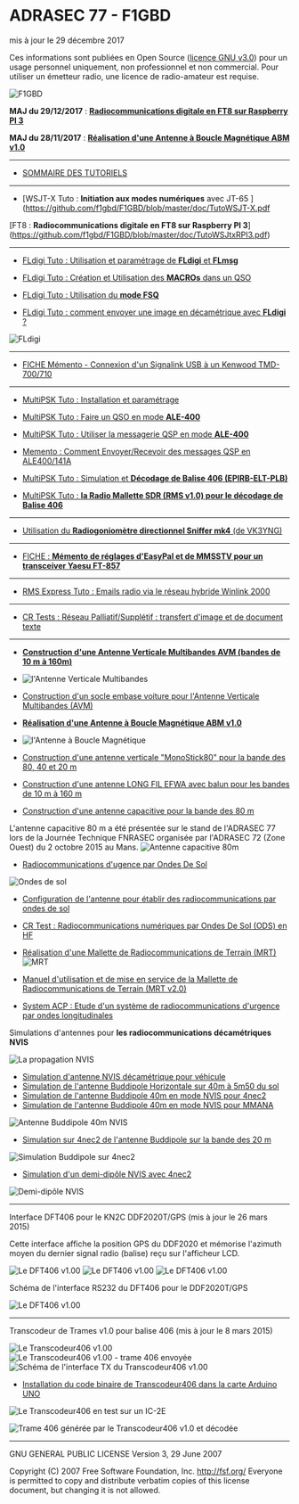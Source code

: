 # ADRASEC 77 - F1GBD
mis à jour le 29 décembre 2017

Ces informations sont publiées en Open Source ([licence GNU v3.0](https://github.com/f1gbd/F1GBD/blob/master/LICENSE.txt)) pour un usage personnel uniquement, non professionnel et non commercial.
Pour utiliser un émetteur radio, une licence de radio-amateur est requise.

![F1GBD](https://raw.githubusercontent.com/f1gbd/F1GBD/master/images/F1GBDportable3.jpg)

**MAJ du 29/12/2017** : [**Radiocommunications digitale en FT8 sur Raspberry PI 3**](https://github.com/f1gbd/F1GBD/blob/master/doc/TutoWSJtxRPI3.pdf)

**MAJ du 28/11/2017** : [**Réalisation d'une Antenne à Boucle Magnétique ABM v1.0**](https://github.com/f1gbd/F1GBD/blob/master/doc/ABMv1.pdf)

------------------------------------------------------------------------------------------

* [SOMMAIRE DES TUTORIELS](https://github.com/f1gbd/F1GBD/wiki)

------------------------------------------------------------------------------------------

* [WSJT-X Tuto : **Initiation aux modes numériques** avec JT-65
](https://github.com/f1gbd/F1GBD/blob/master/doc/TutoWSJT-X.pdf

[FT8 : **Radiocommunications digitale en FT8 sur Raspberry PI 3**]
(https://github.com/f1gbd/F1GBD/blob/master/doc/TutoWSJtxRPI3.pdf)

------------------------------------------------------------------------------------------

* [FLdigi Tuto : Utilisation et paramétrage de **FLdigi** et **FLmsg**
](https://github.com/f1gbd/F1GBD/blob/master/doc/TutoFLdigiFLmsg.pdf)

* [FLdigi Tuto : Création et Utilisation des **MACROs** dans un QSO
](https://github.com/f1gbd/F1GBD/blob/master/doc/TutoFLdigiMACRO.pdf)

* [FLdigi Tuto : Utilisation du **mode FSQ**
](https://github.com/f1gbd/F1GBD/blob/master/doc/TutoFLdigiFSQ.pdf)

* [FLdigi Tuto : comment envoyer une image en décamétrique avec **FLdigi** ?](https://github.com/f1gbd/F1GBD/wiki/FLdigi-Tuto-:-comment-envoyer-une-image-en-d%C3%A9cam%C3%A9trique-%3F)

![FLdigi](https://raw.githubusercontent.com/f1gbd/F1GBD/master/fldigi/images/FldigiSendPict.jpg)

------------------------------------------------------------------------------------------

* [FICHE Mémento   - Connexion d'un Signalink USB à un Kenwood TMD-700/710
](https://github.com/f1gbd/F1GBD/blob/master/doc/FicheTMD700SLNK.pdf)

------------------------------------------------------------------------------------------

* [MultiPSK Tuto : Installation et paramétrage
](https://github.com/f1gbd/F1GBD/blob/master/doc/TutoMPSKinstall.pdf)

* [MultiPSK Tuto : Faire un QSO en mode **ALE-400**
](https://github.com/f1gbd/F1GBD/blob/master/doc/TutoMPSKALECQ.pdf)

* [MultiPSK Tuto : Utiliser la messagerie QSP en mode **ALE-400**
](https://github.com/f1gbd/F1GBD/blob/master/doc/TutoMPSKALEQSP.pdf)

* [Memento : Comment Envoyer/Recevoir des messages QSP en ALE400/141A
](https://github.com/f1gbd/F1GBD/blob/master/doc/FM_ALEQSP.pdf)

* [MultiPSK Tuto : Simulation et **Décodage de Balise 406 (EPIRB-ELT-PLB)**
](https://github.com/f1gbd/F1GBD/blob/master/doc/TutoMPSKEPIRB.pdf)

* [MultiPSK Tuto : **la Radio Mallette SDR (RMS v1.0) pour le décodage de Balise 406**
](https://github.com/f1gbd/F1GBD/blob/master/doc/RMSdecBalise406.pdf)

------------------------------------------------------------------------------------------
* [Utilisation du **Radiogoniomètre directionnel Sniffer mk4** (de VK3YNG)
](https://github.com/f1gbd/F1GBD/blob/master/doc/UtilisationSniffer4.pdf)

------------------------------------------------------------------------------------------
* [FICHE : **Mémento de réglages d'EasyPal et de MMSSTV pour un transceiver Yaesu FT-857**
](https://github.com/f1gbd/F1GBD/blob/master/doc/FicheEasyPalMMSSTV.pdf)

------------------------------------------------------------------------------------------
* [RMS Express Tuto : Emails radio via le réseau hybride Winlink 2000
](https://github.com/f1gbd/F1GBD/blob/master/doc/TutoWinmor.pdf)

------------------------------------------------------------------------------------------

* [CR Tests : Réseau Palliatif/Supplétif : transfert d'image et de document texte
](https://github.com/f1gbd/F1GBD/blob/master/doc/CRmission28052016.pdf)

------------------------------------------------------------------------------------------

* [**Construction d'une Antenne Verticale Multibandes AVM (bandes de 10 m à 160m)**](https://github.com/f1gbd/F1GBD/blob/master/doc/AVMv1.pdf)
* ![l'Antenne Verticale Multibandes](https://raw.githubusercontent.com/f1gbd/F1GBD/master/images/VMA.jpg)

* [Construction d'un socle embase voiture pour l'Antenne Verticale Multibandes (AVM)](https://github.com/f1gbd/F1GBD/blob/master/doc/SocleVoiturepourAVM.pdf)

 * [**Réalisation d'une Antenne à Boucle Magnétique ABM v1.0**](https://github.com/f1gbd/F1GBD/blob/master/doc/ABMv1.pdf)
 * ![l'Antenne à Boucle Magnétique](https://raw.githubusercontent.com/f1gbd/F1GBD/master/images/ABMv1.JPG)

* [Construction d'une antenne verticale "MonoStick80" pour la bande des 80, 40 et 20 m](https://github.com/f1gbd/F1GBD/wiki/Construction-d'une-antenne-verticale-%22MonoStick80%22-pour-la-bande-des-80,-40-et-20-m)

* [Construction d'une antenne LONG FIL EFWA avec balun pour les bandes de 10 m à 160 m](https://github.com/f1gbd/F1GBD/blob/master/doc/Antenne_Long_Fil_EFWA.pdf)

* [Construction d'une antenne capacitive pour la bande des 80 m](https://github.com/f1gbd/F1GBD/wiki/Construction-d'une-antenne-capacitive-pour-la-bande-des-80-m)

L'antenne capacitive 80 m a été présentée sur le stand de l'ADRASEC 77 lors de la Journée Technique FNRASEC organisée par l'ADRASEC 72 (Zone Ouest) du 2 octobre 2015 au Mans.
![Antenne capacitive 80m](https://raw.githubusercontent.com/f1gbd/F1GBD/master/RODS/acap/images/JTZOAD77a.jpg)

* [Radiocommunications d'ugence par Ondes De Sol](https://github.com/f1gbd/F1GBD/wiki/Radiocommunications-d'ugence-par-Ondes-De-Sol)

![Ondes de sol](https://raw.githubusercontent.com/f1gbd/F1GBD/master/RODS/images/rods01.jpg)

* [Configuration de l'antenne pour établir des radiocommunications par ondes de sol](https://github.com/f1gbd/F1GBD/wiki/Configuration-de-l'antenne-pour-%C3%A9tablir-des-radiocommunications-par-ondes-de-sol)

* [CR Test : Radiocommunications numériques par Ondes De Sol (ODS) en HF
](https://github.com/f1gbd/F1GBD/blob/master/doc/CRmission13042016.pdf)

* [Réalisation d'une Mallette de Radiocommunications de Terrain (MRT)](https://github.com/f1gbd/F1GBD/wiki/Mallette-de-Radiocommunications-de-Terrain-(MRT))
![MRT](https://raw.githubusercontent.com/f1gbd/F1GBD/master/RODS/MRT/images/image003.jpg)

* [Manuel d'utilisation et de mise en service de la Mallette de Radiocommunications de Terrain (MRT v2.0)](https://github.com/f1gbd/F1GBD/blob/master/doc/UtilisationMalletteMRT2.pdf)

* [System ACP : Etude d'un système de radiocommunications d'urgence par ondes longitudinales](https://github.com/f1gbd/F1GBD/blob/master/doc/SystemeACP.pdf)

Simulations d'antennes pour **les radiocommunications décamétriques NVIS** 

![La propagation NVIS](https://raw.githubusercontent.com/f1gbd/F1GBD/master/4nec2/images/NVISlayers.jpg)

* [Simulation d'antenne NVIS décamétrique pour véhicule](https://github.com/f1gbd/F1GBD/wiki/Simulation-d'antenne-NVIS-d%C3%A9cam%C3%A9trique-pour-v%C3%A9hicule)
* [Simulation de l'antenne Buddipole Horizontale sur 40m à 5m50 du sol](https://github.com/f1gbd/F1GBD/wiki/Simulation-de-l'antenne-Buddipole-Horizontale-sur-40m-%C3%A0-5m50-du-sol)
* [Simulation de l'antenne Buddipole 40m en mode NVIS pour 4nec2](https://github.com/f1gbd/F1GBD/wiki/Simulation-de-l%27antenne-Buddipole-40m-en-mode-NVIS)
* [Simulation de l'antenne Buddipole 40m en mode NVIS pour MMANA](https://github.com/f1gbd/F1GBD/wiki/Simulation-pour-MMANA-de-l'antenne-Buddipole-40m-en-mode-NVIS-(2))

![Antenne Buddipole 40m NVIS](https://raw.githubusercontent.com/f1gbd/F1GBD/master/4nec2/images/Buddipole40mNVISe.jpg)

* [Simulation sur 4nec2 de l'antenne Buddipole sur la bande des 20 m](https://github.com/f1gbd/F1GBD/wiki/Simulation-sur-4nec2-de-l'antenne-Buddipole-sur-la-bande-des-20-m)

![Simulation Buddipole sur 4nec2](https://raw.githubusercontent.com/f1gbd/F1GBD/master/4nec2/images/Buddipole20m4m80f.jpg)

* [Simulation d'un demi-dipôle NVIS avec 4nec2](https://github.com/f1gbd/F1GBD/wiki/Etude-d'un-demi-dip%C3%B4le-utilis%C3%A9-en-mode-NVIS)

![Demi-dipôle NVIS](https://raw.githubusercontent.com/f1gbd/F1GBD/master/4nec2/images/4nec2_tuto10.jpg)

-------------------------------------------------------------

Interface DFT406 pour le KN2C DDF2020T/GPS (mis à jour le 26 mars 2015)

Cette interface affiche la position GPS du DDF2020 et mémorise l'azimuth moyen du dernier signal radio (balise) reçu sur l'afficheur LCD.

![Le DFT406 v1.00](https://raw.githubusercontent.com/f1gbd/F1GBD/master/images/DF406b.JPG)
![Le DFT406 v1.00](https://raw.githubusercontent.com/f1gbd/F1GBD/master/images/DF406g.JPG)
![Le DFT406 v1.00](https://raw.githubusercontent.com/f1gbd/F1GBD/master/images/DF406f.JPG)

Schéma de l'interface RS232 du DFT406 pour le DDF2020T/GPS

![Le DFT406 v1.00](https://raw.githubusercontent.com/f1gbd/F1GBD/master/images/Interface_DFTv10.jpg)

-------------------------------------------------------------------------------

Transcodeur de Trames v1.0 pour balise 406 (mis à jour le 8 mars 2015)

![Le Transcodeur406 v1.00](https://raw.githubusercontent.com/f1gbd/F1GBD/master/images/transcodeur406_00.jpg)
![Le Transcodeur406 v1.00 - trame 406 envoyée](https://raw.githubusercontent.com/f1gbd/F1GBD/master/images/transcodeur406_01.jpg)
![Schéma de l'interface TX du Transcodeur406 v1.00](https://raw.githubusercontent.com/f1gbd/F1GBD/master/images/Transcodeur406b.jpg)

* [Installation du code binaire de Transcodeur406 dans la carte Arduino UNO](https://github.com/f1gbd/F1GBD/wiki/Installation-du-code-binaire-de-Transcodeur406-dans-la-carte-Arduino-UNO)

![Le Transcodeur406 en test sur un IC-2E](https://raw.githubusercontent.com/f1gbd/F1GBD/master/images/Transcodeur406F1GBD.jpg)

![Trame 406 générée par le Transcodeur406 v1.0 et décodée](https://raw.githubusercontent.com/f1gbd/F1GBD/master/images/decodage_trame406.jpg)

---------------------------------------------------------------------
GNU GENERAL PUBLIC LICENSE
Version 3, 29 June 2007

 Copyright (C) 2007 Free Software Foundation, Inc. <http://fsf.org/>
 Everyone is permitted to copy and distribute verbatim copies
 of this license document, but changing it is not allowed.
